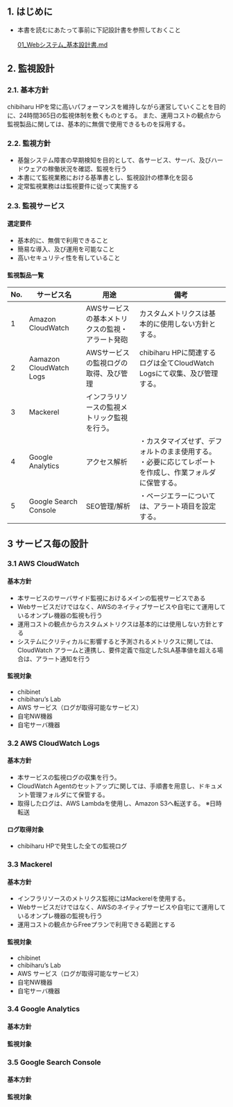 ## 1. はじめに
+ 本書を読むにあたって事前に下記設計書を参照しておくこと

  [01_Webシステム_基本設計書.md](https://github.com/chibiharu/Public-Documents/blob/master/02_Web%E3%82%B5%E3%82%A4%E3%83%88_%E8%A8%AD%E8%A8%88%E6%9B%B8/01_Web%E3%82%B7%E3%82%B9%E3%83%86%E3%83%A0_%E5%9F%BA%E6%9C%AC%E8%A8%AD%E8%A8%88%E6%9B%B8.md)

## 2.  監視設計
### 2.1. 基本方針
chibiharu HPを常に高いパフォーマンスを維持しながら運営していくことを目的に、24時間365日の監視体制を敷くものとする。
また、運用コストの観点から監視製品に関しては、基本的に無償で使用できるものを採用する。

### 2.2. 監視方針
+ 基盤システム障害の早期検知を目的として、各サービス、サーバ、及びハードウェアの稼働状況を確認、監視を行う
+ 本書にて監視業務における基準書とし、監視設計の標準化を図る
+ 定常監視業務はは監視要件に従って実施する

### 2.3. 監視サービス
#### 選定要件
+ 基本的に、無償で利用できること
+ 簡易な導入、及び運用を可能なこと
+ 高いセキュリティ性を有していること

#### 監視製品一覧
No.|サービス名|用途|備考
--|--|--|--
1|Amazon CloudWatch|AWSサービスの基本メトリクスの監視・アラート発砲|カスタムメトリクスは基本的に使用しない方針とする。
2|Aamazon CloudWatch Logs|AWSサービスの監視ログの取得、及び管理|chibiharu HPに関連するログは全てCloudWatch Logsにて収集、及び管理する。
3|Mackerel|インフラリソースの監視メトリック監視を行う。
4|Google Analytics|アクセス解析|・カスタマイズせず、デフォルトのまま使用する。<br>・必要に応じてレポートを作成し、作業フォルダに保管する。
5|Google Search Console|SEO管理/解析|・ページエラーについては、アラート項目を設定する。

## 3 サービス毎の設計
### 3.1 AWS CloudWatch
#### 基本方針
+	本サービスのサーバサイド監視におけるメインの監視サービスである
+	Webサービスだけではなく、AWSのネイティブサービスや自宅にて運用しているオンプレ機器の監視も行う
+	運用コストの観点からカスタムメトリクスは基本的には使用しない方針とする
+	システムにクリティカルに影響すると予測されるメトリクスに関しては、CloudWatch アラームと連携し、要件定義で指定したSLA基準値を超える場合は、アラート通知を行う

#### 監視対象
+ chibinet
+ chibiharu’s Lab
+ AWS サービス（ログが取得可能なサービス）
+ 自宅NW機器
+ 自宅サーバ機器

### 3.2 AWS CloudWatch Logs
#### 基本方針
+	本サービスの監視ログの収集を行う。
+	CloudWatch Agentのセットアップに関しては、手順書を用意し、ドキュメント管理フォルダにて保管する。
+	取得したログは、AWS Lambdaを使用し、Amazon S3へ転送する。 ※日時転送

#### ログ取得対象
+	chibiharu HPで発生した全ての監視ログ

### 3.3 Mackerel
#### 基本方針
+	インフラリソースのメトリクス監視にはMackerelを使用する。
+	Webサービスだけではなく、AWSのネイティブサービスや自宅にて運用しているオンプレ機器の監視も行う
+	運用コストの観点からFreeプランで利用できる範囲とする

#### 監視対象
+ chibinet
+ chibiharu’s Lab
+ AWS サービス（ログが取得可能なサービス）
+ 自宅NW機器
+ 自宅サーバ機器

### 3.4 Google Analytics
#### 基本方針

#### 監視対象

### 3.5 Google Search Console
#### 基本方針

#### 監視対象

